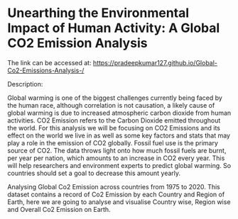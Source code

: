 # Unearthing the Environmental Impact of Human Activity: A Global CO2 Emission Analysis

The link can be accessed at: https://pradeepkumar127.github.io/Global-Co2-Emissions-Analysis-/

Description:

Global warming is one of the biggest challenges currently being faced by the human race, although correlation is not causation, a likely cause of global warming is due to increased atmospheric carbon dioxide from human activities. CO2 Emission refers to the Carbon Dioxide emitted throughout the world. For this analysis we will be focusing on CO2 Emissions and its effect on the world we live in as well as some key factors and stats that may play a role in the emission of CO2 globally. Fossil fuel use is the primary source of CO2. The data throws light onto how much fossil fuels are burnt, per year per nation, which amounts to an increase in CO2 every year. This will help researchers and environment experts to predict global warming. So countries should set a goal to decrease this amount yearly.

Analysing Global Co2 Emission across countries from 1975 to 2020. This dataset contains a record of Co2 Emission by each Country and Region of Earth, here we are going to analyse and visualise Country wise, Region wise and Overall Co2 Emission on Earth.
